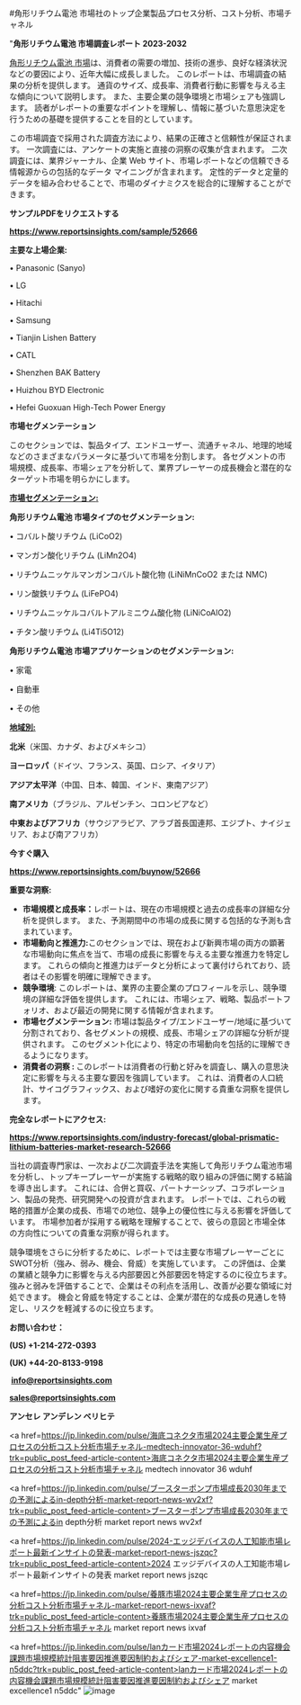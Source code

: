 #角形リチウム電池 市場社のトップ企業製品プロセス分析、コスト分析、市場チャネル

"<strong>角形リチウム電池 市場調査レポート 2023-2032</strong>

<a href=https://www.reportsinsights.com/sample/52666>角形リチウム電池 市場</a>は、消費者の需要の増加、技術の進歩、良好な経済状況などの要因により、近年大幅に成長しました。 このレポートは、市場調査の結果の分析を提供します。 通貨のサイズ、成長率、消費者行動に影響を与える主な傾向について説明します。 また、主要企業の競争環境と市場シェアも強調します。 読者がレポートの重要なポイントを理解し、情報に基づいた意思決定を行うための基礎を提供することを目的としています。

この市場調査で採用された調査方法により、結果の正確さと信頼性が保証されます。 一次調査には、アンケートの実施と直接の洞察の収集が含まれます。 二次調査には、業界ジャーナル、企業 Web サイト、市場レポートなどの信頼できる情報源からの包括的なデータ マイニングが含まれます。 定性的データと定量的データを組み合わせることで、市場のダイナミクスを総合的に理解することができます。

<strong><b>サンプルPDFをリクエストする</b></strong>

<a href=https://www.reportsinsights.com/sample/52666><strong><u>https://www.reportsinsights.com/sample/52666</u></strong></a>

<strong>主要な上場企業:</strong>

• Panasonic (Sanyo)

• LG

• Hitachi

• Samsung

• Tianjin Lishen Battery

• CATL

• Shenzhen BAK Battery

• Huizhou BYD Electronic

• Hefei Guoxuan High-Tech Power Energy

<strong>市場セグメンテーション</strong>

このセクションでは、製品タイプ、エンドユーザー、流通チャネル、地理的地域などのさまざまなパラメータに基づいて市場を分割します。 各セグメントの市場規模、成長率、市場シェアを分析して、業界プレーヤーの成長機会と潜在的なターゲット市場を明らかにします。

<strong><u>市場セグメンテーション</u></strong><strong><u>:</u></strong>

<strong>角形リチウム電池 市場タイプのセグメンテーション:</strong>

• コバルト酸リチウム (LiCoO2)

• マンガン酸化リチウム (LiMn2O4)

• リチウムニッケルマンガンコバルト酸化物 (LiNiMnCoO2 または NMC)

• リン酸鉄リチウム (LiFePO4)

• リチウムニッケルコバルトアルミニウム酸化物 (LiNiCoAlO2)

• チタン酸リチウム (Li4Ti5O12)

<strong>角形リチウム電池 市場アプリケーションのセグメンテーション:</strong>

• 家電

• 自動車

• その他

<strong><u>地域別</u></strong><strong><u>:</u></strong>

<strong>北米</strong>（米国、カナダ、およびメキシコ）

<strong>ヨーロッパ</strong>（ドイツ、フランス、英国、ロシア、イタリア）

<strong>アジア太平洋</strong>（中国、日本、韓国、インド、東南アジア）

<strong>南アメリカ</strong>（ブラジル、アルゼンチン、コロンビアなど）

<strong>中東およびアフリカ</strong>（サウジアラビア、アラブ首長国連邦、エジプト、ナイジェリア、および南アフリカ）

<strong>今すぐ購入</strong>

<a href=https://www.reportsinsights.com/buynow/52666><strong><u>https://www.reportsinsights.com/buynow/52666</u></strong></a>

<strong>重要な洞察:</strong>
<ul>
  <li><strong>市場規模と成長率：</strong>レポートは、現在の市場規模と過去の成長率の詳細な分析を提供します。 また、予測期間中の市場の成長に関する包括的な予測も含まれています。</li>
  <li><strong>市場動向と推進力:</strong>このセクションでは、現在および新興市場の両方の顕著な市場動向に焦点を当て、市場の成長に影響を与える主要な推進力を特定します。 これらの傾向と推進力はデータと分析によって裏付けられており、読者はその影響を明確に理解できます。</li>
  <li><strong>競争環境</strong>: このレポートは、業界の主要企業のプロフィールを示し、競争環境の詳細な評価を提供します。 これには、市場シェア、戦略、製品ポートフォリオ、および最近の開発に関する情報が含まれます。</li>
  <li><strong>市場セグメンテーション: </strong>市場は製品タイプ/エンドユーザー/地域に基づいて分割されており、各セグメントの規模、成長、市場シェアの詳細な分析が提供されます。 このセグメント化により、特定の市場動向を包括的に理解できるようになります。</li>
  <li><strong>消費者の洞察 : </strong>このレポートは消費者の行動と好みを調査し、購入の意思決定に影響を与える主要な要因を強調しています。 これは、消費者の人口統計、サイコグラフィックス、および嗜好の変化に関する貴重な洞察を提供します。</li>
</ul>
<strong>完全なレポートにアクセス:</strong>

<a href=https://www.reportsinsights.com/industry-forecast/global-prismatic-lithium-batteries-market-research-52666><strong><u><b>https://www.reportsinsights.com/industry-forecast/global-prismatic-lithium-batteries-market-research-52666</b></u></strong></a>

当社の調査専門家は、一次および二次調査手法を実施して角形リチウム電池市場を分析し、トップキープレーヤーが実施する戦略的取り組みの評価に関する結論を導き出します。 これには、合併と買収、パートナーシップ、コラボレーション、製品の発売、研究開発への投資が含まれます。 レポートでは、これらの戦略的措置が企業の成長、市場での地位、競争上の優位性に与える影響を評価しています。 市場参加者が採用する戦略を理解することで、彼らの意図と市場全体の方向性についての貴重な洞察が得られます。

競争環境をさらに分析するために、レポートでは主要な市場プレーヤーごとにSWOT分析（強み、弱み、機会、脅威）を実施しています。 この評価は、企業の業績と競争力に影響を与える内部要因と外部要因を特定するのに役立ちます。 強みと弱みを評価することで、企業はその利点を活用し、改善が必要な領域に対処できます。 機会と脅威を特定することは、企業が潜在的な成長の見通しを特定し、リスクを軽減するのに役立ちます。

<strong>お問い合わせ：</strong>

<strong>(US) +1-214-272-0393</strong>

<strong>(UK) +44-20-8133-9198</strong>

<strong> </strong><a href=info@reportsinsights.com><strong><u>info@reportsinsights.com</u></strong></a>

<a href=sales@reportsinsights.com><strong><u>sales@reportsinsights.com</u></strong></a>

<strong>アンセレ アンデレン ベリヒテ</strong>

<a href=https://jp.linkedin.com/pulse/海底コネクタ市場2024主要企業生産プロセスの分析コスト分析市場チャネル-medtech-innovator-36-wduhf?trk=public_post_feed-article-content>海底コネクタ市場2024主要企業生産プロセスの分析コスト分析市場チャネル medtech innovator 36 wduhf</a>

<a href=https://jp.linkedin.com/pulse/ブースターポンプ市場成長2030年までの予測によるin-depth分析-market-report-news-wv2xf?trk=public_post_feed-article-content>ブースターポンプ市場成長2030年までの予測によるin depth分析 market report news wv2xf</a>

<a href=https://jp.linkedin.com/pulse/2024-エッジデバイスの人工知能市場レポート最新インサイトの発表-market-report-news-jszqc?trk=public_post_feed-article-content>2024 エッジデバイスの人工知能市場レポート最新インサイトの発表 market report news jszqc</a>

<a href=https://jp.linkedin.com/pulse/養豚市場2024主要企業生産プロセスの分析コスト分析市場チャネル-market-report-news-ixvaf?trk=public_post_feed-article-content>養豚市場2024主要企業生産プロセスの分析コスト分析市場チャネル market report news ixvaf</a>

<a href=https://jp.linkedin.com/pulse/lanカード市場2024レポートの内容機会課題市場規模統計阻害要因推進要因制約およびシェア-market-excellence1-n5ddc?trk=public_post_feed-article-content>lanカード市場2024レポートの内容機会課題市場規模統計阻害要因推進要因制約およびシェア market excellence1 n5ddc</a>"
![image](https://github.com/ahaan12367/RIMarket24/assets/158471582/f99860c3-30f1-4bd5-81c6-6451d57edd50)
